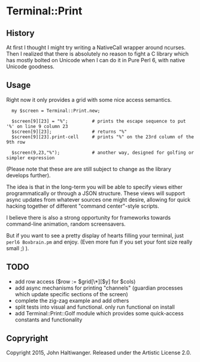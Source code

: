 # Terminal::Print

## History

At first I thought I might try writing a NativeCall wrapper around ncurses. Then I realized that there is absolutely no reason to fight a C library which has mostly bolted on Unicode when I can do it in Pure Perl 6, with native Unicode goodness.

## Usage

Right now it only provides a grid with some nice access semantics.

````
  my $screen = Terminal::Print.new;
  
  $screen[9][23] = "%";         # prints the escape sequence to put '%' on line 9 column 23
  $screen[9][23];               # returns "%"
  $screen[9][23].print-cell     # prints "%" on the 23rd column of the 9th row
  
  $screen(9,23,"%");            # another way, designed for golfing or simpler expression
````

(Please note that these are are still subject to change as the library develops further).

The idea is that in the long-term you will be able to specify views either programmatically or through a JSON structure. These views will support async updates from whatever sources one might desire, allowing for quick hacking together of different "command center"-style scripts.

I believe there is also a strong opportunity for frameworks towards command-line animation, random screensavers. 

But if you want to see a pretty display of hearts filling your terminal, just `perl6 Boxbrain.pm` and enjoy. (Even more fun if you set your font size really small ;) ).

## TODO ##

- add row access ($row := $grid[\*][$y] for $cols)
- add async mechanisms for printing "channels" (guardian processes which update
  specific sections of the screen)
- complete the zig-zag example and add others
- split tests into visual and functional. only run functional on install
- add Terminal::Print::Golf module which provides some quick-access constants and functionality

## Copryright

Copyright 2015, John Haltiwanger. Released under the Artistic License 2.0.
